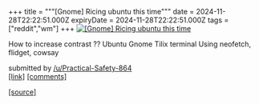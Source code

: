 +++
title = """[Gnome] Ricing ubuntu this time"""
date = 2024-11-28T22:22:51.000Z
expiryDate = 2024-11-28T22:22:51.000Z
tags = ["reddit","wm"]
+++
[![[Gnome] Ricing ubuntu this time](https://b.thumbs.redditmedia.com/xOZahrzJ9IsiYfGFYLcIXCrknA0EOyH_wghXOhbpmrg.jpg "[Gnome] Ricing ubuntu this time")](https://www.reddit.com/r/unixporn/comments/1h279z0/gnome_ricing_ubuntu_this_time/)

How to increase contrast ?? Ubuntu Gnome Tilix terminal Using neofetch, flidget, cowsay

submitted by [/u/Practical-Safety-864](https://www.reddit.com/user/Practical-Safety-864)  
[\[link\]](https://www.reddit.com/gallery/1h279z0) [\[comments\]](https://www.reddit.com/r/unixporn/comments/1h279z0/gnome_ricing_ubuntu_this_time/)

[[source]](https://www.reddit.com/r/unixporn/comments/1h279z0/gnome_ricing_ubuntu_this_time/)
